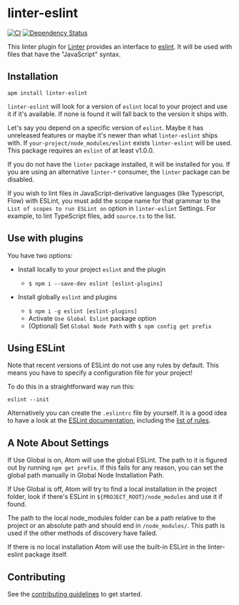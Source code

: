 # linter-eslint

[![CI](https://github.com/AtomLinter/linter-eslint/actions/workflows/CI.yml/badge.svg)](https://github.com/AtomLinter/linter-eslint/actions/workflows/CI.yml)
[![Dependency Status](https://david-dm.org/AtomLinter/linter-eslint.svg)](https://david-dm.org/AtomLinter/linter-eslint)

This linter plugin for [Linter](https://github.com/AtomLinter/Linter) provides
an interface to [eslint](http://eslint.org). It will be used with files that
have the "JavaScript" syntax.

## Installation

```ShellSession
apm install linter-eslint
```

`linter-eslint` will look for a version of `eslint` local to your project and
use it if it's available. If none is found it will fall back to the version it
ships with.

Let's say you depend on a specific version of `eslint`. Maybe it has unreleased
features or maybe it's newer than what `linter-eslint` ships with. If
`your-project/node_modules/eslint` exists `linter-eslint` will be used.
This package requires an `eslint` of at least v1.0.0.

If you do not have the `linter` package installed, it will be
installed
for you. If you are using an alternative `linter-*` consumer, 
the `linter` package can be disabled.

If you wish to lint files in JavaScript-derivative languages (like Typescript,
Flow) with ESLint, you must add the scope name for that grammar to the
`List of scopes to run ESLint on` option in `linter-eslint` Settings. For
example, to lint TypeScript files, add `source.ts` to the list.

## Use with plugins

You have two options:

*   Install locally to your project `eslint` and the plugin

    *   `$ npm i --save-dev eslint [eslint-plugins]`

*   Install globally `eslint` and plugins

    *   `$ npm i -g eslint [eslint-plugins]`
    *   Activate `Use Global Eslint` package option
    *   (Optional) Set `Global Node Path` with `$ npm config get prefix`

## Using ESLint

Note that recent versions of ESLint do not use any rules by default. This
means you have to specify a configuration file for your project!

To do this in a straightforward way run this:

```ShellSession
eslint --init
```

Alternatively you can create the `.eslintrc` file by yourself. It is a good
idea to have a look at the [ESLint documentation](http://eslint.org/docs/user-guide/configuring),
including the [list of rules](http://eslint.org/docs/rules/).

## A Note About Settings

If Use Global is on, Atom will use the global ESLint. The path to it is figured out by running `npm get prefix`. If this fails for any reason, you can set the global path manually in Global Node Installation Path.

If Use Global is off, Atom will try to find a local installation in the project folder, look if there's ESLint in `${PROJECT_ROOT}/node_modules` and use it if found.

The path to the local node_modules folder can be a path relative to the project or an absolute path and should end in `/node_modules/`. This path is used if the other methods of discovery have failed.

If there is no local installation Atom will use the built-in ESLint in the linter-eslint package itself.

## Contributing

See the [contributing guidelines](./CONTRIBUTING.md) to get started.
